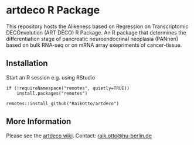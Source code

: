 # artdeco R Package

This repository hosts the Alikeness based on Regression on Transcriptomic DECOnvolution (ART DÈCO) R Package.
An R package that determines the differentiation stage of pancreatic neuroendocrinal 
neoplasia (PANnen) based on bulk RNA-seq or on mRNA array exepriments of cancer-tissue.

## Installation
Start an R session e.g. using RStudio

```{r}
if (!requireNamespace("remotes", quietly=TRUE))
    install.packages("remotes")

remotes::install_github("RaikOtto/artdeco")
```

## More Information
Please see the [artdeco wiki](https://github.com/RaikOtto/artdeco/wiki).
Contact: raik.otto@hu-berlin.de
